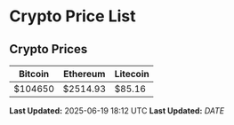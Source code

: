 # Crypto Price List

## Crypto Prices
| Bitcoin | Ethereum | Litecoin |
| ------- | -------- | -------- |
| $104650 | $2514.93 | $85.16 |
**Last Updated:** 2025-06-19 18:12 UTC
**Last Updated:** $DATE$
